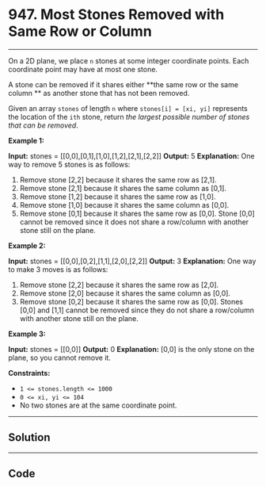 # 947. Most Stones Removed with Same Row or Column

---

On a 2D plane, we place `n` stones at some integer coordinate points. Each coordinate point may have at most one stone.

A stone can be removed if it shares either **the same row or the same column ** as another stone that has not been removed.

Given an array `stones` of length `n` where `stones[i] = [xi, yi]` represents the location of the `ith` stone, return _the largest possible number of stones that can be removed_.

 

**Example 1:**


**Input:** stones = [[0,0],[0,1],[1,0],[1,2],[2,1],[2,2]]
**Output:** 5
**Explanation:** One way to remove 5 stones is as follows:
1. Remove stone [2,2] because it shares the same row as [2,1].
2. Remove stone [2,1] because it shares the same column as [0,1].
3. Remove stone [1,2] because it shares the same row as [1,0].
4. Remove stone [1,0] because it shares the same column as [0,0].
5. Remove stone [0,1] because it shares the same row as [0,0].
Stone [0,0] cannot be removed since it does not share a row/column with another stone still on the plane.


**Example 2:**


**Input:** stones = [[0,0],[0,2],[1,1],[2,0],[2,2]]
**Output:** 3
**Explanation:** One way to make 3 moves is as follows:
1. Remove stone [2,2] because it shares the same row as [2,0].
2. Remove stone [2,0] because it shares the same column as [0,0].
3. Remove stone [0,2] because it shares the same row as [0,0].
Stones [0,0] and [1,1] cannot be removed since they do not share a row/column with another stone still on the plane.


**Example 3:**


**Input:** stones = [[0,0]]
**Output:** 0
**Explanation:** [0,0] is the only stone on the plane, so you cannot remove it.


 

**Constraints:**

  * `1 <= stones.length <= 1000`
  * `0 <= xi, yi <= 104`
  * No two stones are at the same coordinate point.

---

## Solution



---

## Code
```python


```